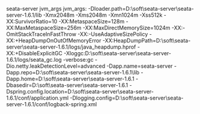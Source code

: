 seata-server jvm_args
jvm_args: -Dloader.path=D:\soft\seata-server\seata-server-1.6.1/lib
-Xmx2048m -Xms2048m -Xmn1024m -Xss512k -XX:SurvivorRatio=10 -XX:MetaspaceSize=128m -XX:MaxMetaspaceSize=256m -XX:MaxDirectMemorySize=1024m -XX:-OmitStackTraceInFastThrow -XX:-UseAdaptiveSizePolicy -XX:+HeapDumpOnOutOfMemoryError -XX:HeapDumpPath=D:\soft\seata-server\seata-server-1.6.1/logs/java_heapdump.hprof -XX:+DisableExplicitGC -Xloggc:D:\soft\seata-server\seata-server-1.6.1/logs/seata_gc.log -verbose:gc -Dio.netty.leakDetectionLevel=advanced -Dapp.name=seata-server -Dapp.repo=D:\soft\seata-server\seata-server-1.6.1\lib -Dapp.home=D:\soft\seata-server\seata-server-1.6.1 -Dbasedir=D:\soft\seata-server\seata-server-1.6.1 -Dspring.config.location=D:\soft\seata-server\seata-server-1.6.1/conf/application.yml -Dlogging.config=D:\soft\seata-server\seata-server-1.6.1/conf/logback-spring.xml
